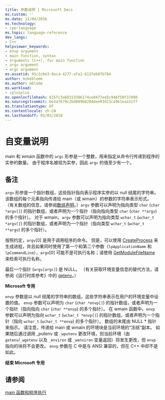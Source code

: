 ```yaml
---
title: 参数说明 | Microsoft Docs
ms.custom: ''
ms.date: 11/04/2016
ms.technology:
- cpp-language
ms.topic: language-reference
dev_langs:
- C++
helpviewer_keywords:
- envp argument
- main function, syntax
- arguments [C++], for main function
- argv argument
- argc argument
ms.assetid: 91c2cbe3-9aca-4277-afa1-6137eb8fb704
author: mikeblome
ms.author: mblome
ms.workload:
- cplusplus
ms.openlocfilehash: 615fc3a68153386174ce0477ee5c946f50f37d90
ms.sourcegitcommit: be2a7679c2bd80968204dee03d13ca961eaa31ff
ms.translationtype: HT
ms.contentlocale: zh-CN
ms.lasthandoff: 05/03/2018
---
```

# <a name="argument-description"></a>自变量说明
main 和 wmain 函数中的 `argc` 形参是一个整数，用来指定从命令行传递到程序的实参的数量。 由于程序名被视为实参，因此 `argc` 的值至少有一个。  
  
## <a name="remarks"></a>备注  
 `argv` 形参是一个指针数组，这些指针指向表示程序实参的以 null 结尾的字符串。 该数组的每个元素指向传递给 main（或 wmain）的参数的字符串表示形式。 （有关数组的信息，请参阅[数组声明](../c-language/array-declarations.md)。）`argv` 参数可以声明为指向类型 `char` (`char *argv[]`) 的指针数组，或者声明为一个指针（指向指向类型 `char` (`char **argv`) 的多个指针）。 对于 wmain，`argv` 参数可以声明为指向类型 `wchar_t` (`wchar_t *argv[]`) 的指针数组，或者声明为一个指针（指向类型 `wchar_t` (`wchar_t **argv`) 的多个指针）。  
  
 按照约定，`argv`[0] 是用于调用程序的命令。  但是，可以使用 [CreateProcess](http://msdn.microsoft.com/library/windows/desktop/ms682425) 来生成进程，并且如果同时使用了第一个和第二个参数（`lpApplicationName` 和 `lpCommandLine`），`argv`[0] 可能不是可执行名称；请使用 [GetModuleFileName](http://msdn.microsoft.com/library/windows/desktop/ms683197) 来检索可执行名称。  
  
 最后一个指针 (`argv[argc]`) 是 NULL。 （有关获取环境变量信息的替代方法，请参阅《运行时库参考》中的 [getenv](../c-runtime-library/reference/getenv-wgetenv.md)。）  
  
 **Microsoft 专用**  
  
 `envp` 参数是以 null 结尾的字符串的数组，这些字符串表示在用户的环境变量中设置的值。 `envp` 参数可以声明为 `char` (`char *envp[]`) 的指针数组，或者声明为一个指针（指向指向 `char` (`char **envp`) 的多个指针）。 在 wmain 函数中，`envp` 参数可以声明为指向 `wchar_t` (`wchar_t *envp[]`) 的指针数组，或者声明为一个指针（指向 `wchar_t` (`wchar_t **envp`) 的多个指针）。 数组的末尾由 NULL \* 指针来指示。 请注意，传递给 main 或 wmain 的环境块是当前环境的“冻结”副本。 如果随后通过调用 _putenv 或 `_wputenv` 更改环境，则当前环境（由 `getenv`/`_wgetenv` 以及 `_environ` 或 `_wenviron` 变量返回）将发生更改，但 `envp` 指向的块将不会更改。 `envp` 参数在 C 中是与 ANSI 兼容的，但在 C++ 中却不是如此。  
  
 **结束 Microsoft 专用**  
  
## <a name="see-also"></a>请参阅  
 [main 函数和程序执行](../c-language/main-function-and-program-execution.md)